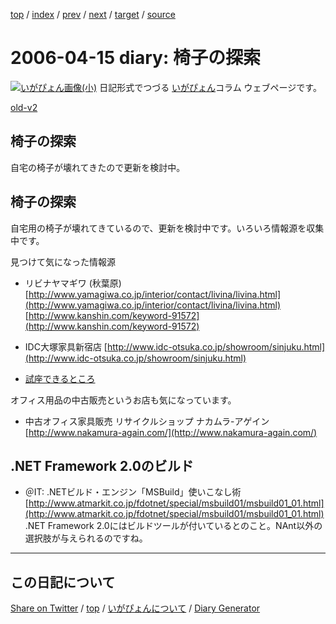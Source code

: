 [top](https://igapyon.github.io/diary/) 
 / [index](https://igapyon.github.io/diary/2006/index.html) 
 / [prev](https://igapyon.github.io/diary/2006/ig060413.html) 
 / [next](https://igapyon.github.io/diary/2006/ig060417.html) 
 / [target](https://igapyon.github.io/diary/2006/ig060415.html) 
 / [source](https://github.com/igapyon/diary/blob/gh-pages/2006/ig060415.html.src.md) 

2006-04-15 diary: 椅子の探索
=====================================================================================================
[![いがぴょん画像(小)](https://igapyon.github.io/diary/images/iga200306s.jpg "いがぴょん")](https://igapyon.github.io/diary/memo/memoigapyon.html) 日記形式でつづる [いがぴょん](https://igapyon.github.io/diary/memo/memoigapyon.html)コラム ウェブページです。

[old-v2](ig060415-orig.html)

## 椅子の探索

自宅の椅子が壊れてきたので更新を検討中。


## 椅子の探索

自宅用の椅子が壊れてきているので、更新を検討中です。いろいろ情報源を収集中です。

見つけて気になった情報源

* リビナヤマギワ (秋葉原)
    [http://www.yamagiwa.co.jp/interior/contact/livina/livina.html](http://www.yamagiwa.co.jp/interior/contact/livina/livina.html)
    [http://www.kanshin.com/keyword-91572](http://www.kanshin.com/keyword-91572)
  
* IDC大塚家具新宿店
    [http://www.idc-otsuka.co.jp/showroom/sinjuku.html](http://www.idc-otsuka.co.jp/showroom/sinjuku.html)
  
* [試座できるところ](http://www.wikihouse.com/wchair/index.php?%BB%EE%BA%C2%A4%C7%A4%AD%A4%EB%A4%C8%A4%B3%A4%ED)
  

オフィス用品の中古販売というお店も気になっています。

* 中古オフィス家具販売 リサイクルショップ ナカムラ-アゲイン
  [http://www.nakamura-again.com/](http://www.nakamura-again.com/)

## .NET Framework 2.0のビルド

* ＠IT: .NETビルド・エンジン「MSBuild」使いこなし術
  [http://www.atmarkit.co.jp/fdotnet/special/msbuild01/msbuild01_01.html](http://www.atmarkit.co.jp/fdotnet/special/msbuild01/msbuild01_01.html)
  .NET Framework 2.0にはビルドツールが付いているとのこと。NAnt以外の選択肢が与えられるのですね。

----------------------------------------------------------------------------------------------------

## この日記について

[Share on Twitter](https://twitter.com/intent/tweet?hashtags=igapyon%2Cdiary%2C%E3%81%84%E3%81%8C%E3%81%B4%E3%82%87%E3%82%93&text=%E6%A4%85%E5%AD%90%E3%81%AE%E6%8E%A2%E7%B4%A2&url=https%3A%2F%2Figapyon.github.io%2Fdiary%2F2006%2Fig060415.html) / [top](../index.html/) / [いがぴょんについて](https://igapyon.github.io/diary/memo/memoigapyon.html) / [Diary Generator](https://github.com/igapyon/igapyonv3)
